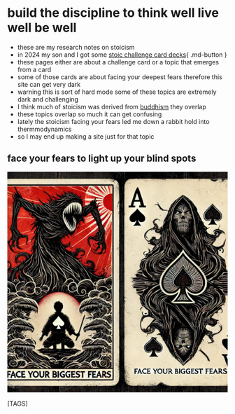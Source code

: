 
# build the discipline to think well live well be well

- these are my research notes on stoicism
- in 2024 my son and I got some [stoic challenge card decks](challenge.md){ .md-button }
- these pages either are about a challenge card or a topic that emerges from a card
- some of those cards are about facing your deepest fears therefore this site can get very dark
- warning this is sort of hard mode some of these topics are extremely dark and challenging
- I think much of stoicism was derived from [buddhism](https://shanenull.com/buddhism/) they overlap
- these topics overlap so much it can get confusing
- lately the stoicism facing your fears led me down a rabbit hold into thermmodynamics
- so I may end up making a site just for that topic

## face your fears to light up your blind spots

![fears](images/fears.webp)

[TAGS]
